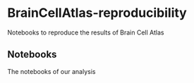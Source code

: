 # BrainCellAtlas-reproducibility
Notebooks to reproduce the results of Brain Cell Atlas

## Notebooks
The notebooks of our analysis


